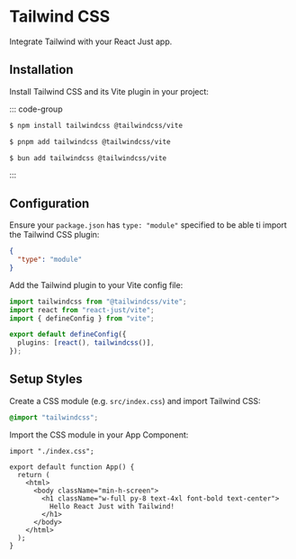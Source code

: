 # Tailwind CSS

Integrate Tailwind with your React Just app.

## Installation

Install Tailwind CSS and its Vite plugin in your project:

::: code-group

```bash [npm]
$ npm install tailwindcss @tailwindcss/vite
```

```bash [pnpm]
$ pnpm add tailwindcss @tailwindcss/vite
```

```bash [bun]
$ bun add tailwindcss @tailwindcss/vite
```

:::

## Configuration

Ensure your `package.json` has `type: "module"` specified to be able ti import the Tailwind CSS plugin:

```json [package.json] {2}
{
  "type": "module"
}
```

Add the Tailwind plugin to your Vite config file:

```ts [vite.config.ts] {1,6}
import tailwindcss from "@tailwindcss/vite";
import react from "react-just/vite";
import { defineConfig } from "vite";

export default defineConfig({
  plugins: [react(), tailwindcss()],
});
```

## Setup Styles

Create a CSS module (e.g. `src/index.css`) and import Tailwind CSS:

```css [src/index.css]
@import "tailwindcss";
```

Import the CSS module in your App Component:

```tsx [src/index.tsx] {1}
import "./index.css";

export default function App() {
  return (
    <html>
      <body className="min-h-screen">
        <h1 className="w-full py-8 text-4xl font-bold text-center">
          Hello React Just with Tailwind!
        </h1>
      </body>
    </html>
  );
}
```
